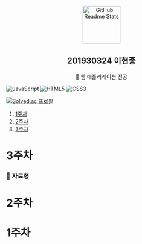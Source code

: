 <!-- header 영역 -->
<p align="center">
 <img width="100px" src="https://res.cloudinary.com/anuraghazra/image/upload/v1594908242/logo_ccswme.svg" align="center" alt="GitHub Readme Stats" />
 <h2 align="center">201930324 이현종</h2>
 <p align="center">📖 웹 애플리케이션 전공</p>
</p>

![JavaScript](https://img.shields.io/badge/Javascript-F7DF1E?style=flatsquarelogo=JavaScript&logoColor=black)
![HTML5](https://img.shields.io/badge/HTML5-E34F26?style=flatsquare&logo=HTML5&logoColor=white)
![CSS3](https://img.shields.io/badge/CSS3-1572B6?style=flatsquare&logo=CSS3&logoColor=white)

[![Solved.ac 프로필](http://mazassumnida.wtf/api/v2/generate_badge?boj=guswhd284)](https://www.acmicpc.net/user/guswhd284)

<!-- main 영역 -->

1. [1주차](#1주차)
2. [2주차](#2주차)
3. [3주차](#3주차)

# 3주차

### 📖 자료형

# 2주차

# 1주차